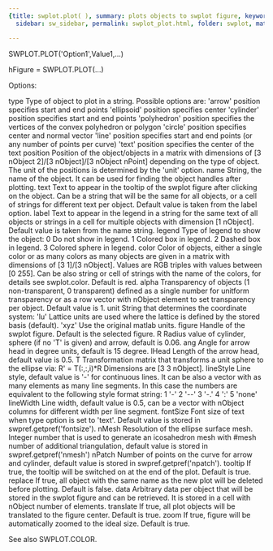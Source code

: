 ```yaml
---
{title: swplot.plot( ), summary: plots objects to swplot figure, keywords: sample,
  sidebar: sw_sidebar, permalink: swplot_plot.html, folder: swplot, mathjax: 'true'}

---
```

 
SWPLOT.PLOT('Option1',Value1,...)
 
hFigure = SWPLOT.PLOT(...)
 
 
Options:
 
type      Type of object to plot in a string. Possible options are:
              'arrow'         position specifies start and end points
              'ellipsoid'     position specifies center
              'cylinder'      position specifies start and end points
              'polyhedron'    position specifies the vertices of the
                              convex polyhedron or polygon
              'circle'        position specifies center and normal vector
              'line'          position specifies start and end points (or
                              any number of points per curve)
              'text'          position specifies the center of the text
position  Position of the object/objects in a matrix with dimensions of
          [3 nObject 2]/[3 nObject]/[3 nObject nPoint] depending on the
          type of object. The unit of the positions is determined by the
          'unit' option.
name      String, the name of the object. It can be used for finding the
          object handles after plotting.
text      Text to appear in the tooltip of the swplot figure after
          clicking on the object. Can be a string that will be the same
          for all objects, or a cell of strings for different text per
          object. Default value is taken from the label option.
label     Text to appear in the legend in a string for the same text of
          all objects or strings in a cell for multiple objects with
          dimension [1 nObject]. Default value is taken from the name
          string.
legend    Type of legend to show the object:
              0       Do not show in legend.
              1       Colored box in legend.
              2       Dashed box in legend.
              3       Colored sphere in legend.
color     Color of objects, either a single color or as many colors as
          many objects are given in a matrix with dimensions of [3 1]/[3
          nObject]. Values are RGB triples with values between [0 255].
          Can be also string or cell of strings with the name of the
          colors, for details see swplot.color. Default is red.
alpha     Transparency of objects (1 non-transparent, 0 transparent)
          defined as a single number for unitform transparency or as a
          row vector with nObject element to set transparency per object.
          Default value is 1.
unit      String that determines the coordinate system:
              'lu'    Lattice units are used where the lattice is defined
                      by the stored basis (default).
              'xyz'   Use the original matlab units.
figure    Handle of the swplot figure. Default is the selected figure.
R         Radius value of cylinder, sphere (if no 'T' is given) and
          arrow, default is 0.06.
ang       Angle for arrow head in degree units, default is 15 degree.
lHead     Length of the arrow head, default value is 0.5.
T         Transformation matrix that transforms a unit sphere to the
          ellipse via: R' = T(:,:,i)*R
          Dimensions are [3 3 nObject].
lineStyle Line style, default value is '-' for continuous lines. It can
          be also a vector with as many elements as many line segments.
          In this case the numbers are equivalent to the following style
          format string:
              1   '-'
              2   '--'
              3   '-.'
              4   ':'
              5   'none'
lineWidth Line width, default value is 0.5, can be a vector with nObject
          columns for different width per line segment.
fontSize  Font size of text when type option is set to 'text'. Default
          value is stored in swpref.getpref('fontsize').
nMesh     Resolution of the ellipse surface mesh. Integer number that is
          used to generate an icosahedron mesh with #mesh number of
          additional triangulation, default value is stored in
          swpref.getpref('nmesh')
nPatch    Number of points on the curve for arrow and cylinder, default
          value is stored in swpref.getpref('npatch').
tooltip   If true, the tooltip will be switched on at the end of the
          plot. Default is true.
replace   If true, all object with the same name as the new plot will be
          deleted before plotting. Default is false.
data      Arbitrary data per object that will be stored in the swplot
          figure and can be retrieved. It is stored in a cell with
          nObject number of elements.
translate If true, all plot objects will be translated to the figure
          center. Default is true.
zoom      If true, figure will be automatically zoomed to the ideal size.
          Default is true.
 
See also SWPLOT.COLOR.
 

